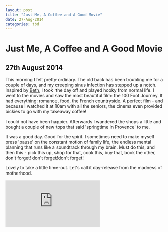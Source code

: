```yaml
---
layout: post
title: "Just Me, A Coffee and A Good Movie"
date: 27-Aug-2014
categories: tbd
---
```


# Just Me, A Coffee and A Good Movie

## 27th August 2014

This morning I felt pretty ordinary. The old back has been troubling me for a couple of days,   and my creeping sinus infection has stepped up a notch. Inspired by <a href="http://baby-mac.com/">Beth</a>,   I took  the day off and played hooky from normal life. I went to the movies and saw the most beautiful film: the 100 Foot Journey. It had everything: romance, food, the French countryside. A perfect film - and because I watched it at 10am with all the seniors, the cinema even provided bickies to go with my takeaway coffee!

I could not have been happier. Afterwards I wandered the shops a little and bought a couple of new tops that said 'springtime in Provence' to me.

It was a good day. Good for the spirit. I sometimes need to make myself press 'pause' on the constant motion of family life, the endless mental planning that runs like a soundtrack through my brain. Must do this, and then this - pick this up, shop for that, cook this, buy that, book the other, don't forget! don't forget!don't forget!

Lovely to take a little time-out. Let's call it day-release from the madness of motherhood.

<iframe src='https://www.youtube.com/embed/h6H8pAKKkgQ' frameborder='0' gesture='media' allow='encrypted-media' allowfullscreen></iframe>

 

